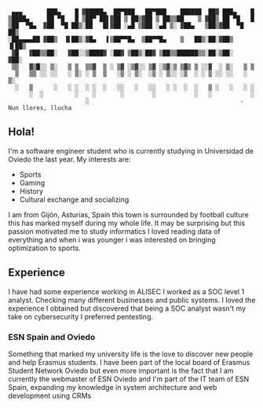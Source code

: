 ```

 ▄▄▄       ███▄    █ ▓█████▄  ██▀███   ██▀███    ██████  ██▓ ███▄    █ 
▒████▄     ██ ▀█   █ ▒██▀ ██▌▓██ ▒ ██▒▓██ ▒ ██▒▒██    ▒ ▓██▒ ██ ▀█   █ 
▒██  ▀█▄  ▓██  ▀█ ██▒░██   █▌▓██ ░▄█ ▒▓██ ░▄█ ▒░ ▓██▄   ▒██▒▓██  ▀█ ██▒
░██▄▄▄▄██ ▓██▒  ▐▌██▒░▓█▄   ▌▒██▀▀█▄  ▒██▀▀█▄    ▒   ██▒░██░▓██▒  ▐▌██▒
 ▓█   ▓██▒▒██░   ▓██░░▒████▓ ░██▓ ▒██▒░██▓ ▒██▒▒██████▒▒░██░▒██░   ▓██░
 ▒▒   ▓▒█░░ ▒░   ▒ ▒  ▒▒▓  ▒ ░ ▒▓ ░▒▓░░ ▒▓ ░▒▓░▒ ▒▓▒ ▒ ░░▓  ░ ▒░   ▒ ▒ 
  ▒   ▒▒ ░░ ░░   ░ ▒░ ░ ▒  ▒   ░▒ ░ ▒░  ░▒ ░ ▒░░ ░▒  ░ ░ ▒ ░░ ░░   ░ ▒░
  ░   ▒      ░   ░ ░  ░ ░  ░   ░░   ░   ░░   ░ ░  ░  ░   ▒ ░   ░   ░ ░ 
      ░  ░         ░    ░       ░        ░           ░   ░           ░ 
                      ░                                           - Nun llores, llucha     

```


## Hola!
I'm a software engineer student who is currently studying in Universidad de Oviedo the last year. My interests are:
- Sports
- Gaming
- History
- Cultural exchange and socializing

I am from Gijón, Asturias, Spain this town is surrounded by football culture this has marked myself during my whole life. It may be surprising but this passion motivated me to study informatics I loved reading data of everything and when i was younger i was interested on bringing optimization to sports.

## Experience
I have had some experience working in ALISEC I worked as a SOC level 1 analyst. Checking many different businesses and public systems. I loved the experience I obtained but discovered that being a SOC analyst wasn't my take on cybersecurity I preferred pentesting. 

### ESN Spain and Oviedo
Something that marked my university life is the love to discover new people and help Erasmus students. I have been part of the local board of Erasmus Student Network Oviedo but even more important is the fact that I am currently the webmaster of ESN Oviedo and I'm part of the IT team of ESN Spain, expanding my knowledge in system architecture and web development using CRMs
